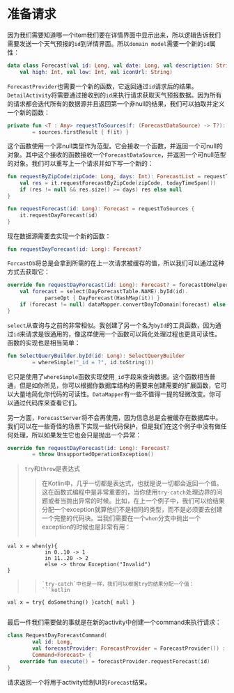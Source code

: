 # 准备请求

因为我们需要知道哪一个item我们要在详情界面中显示出来，所以逻辑告诉我们需要发送一个天气预报的`id`到详情界面。所以`domain model`需要一个新的`id`属性：

```kotlin
data class Forecast(val id: Long, val date: Long, val description: String,
    val high: Int, val low: Int, val iconUrl: String)
```

`ForecastProvider`也需要一个新的函数，它返回通过`id`请求后的结果。`DetailActivity`将需要通过接收到的`id`来执行请求获取天气预报数据。因为所有的请求都会迭代所有的数据源并且返回第一个非null的结果，我们可以抽取并定义一个新的函数：

```kotlin
private fun <T : Any> requestToSources(f: (ForecastDataSource) -> T?): T
        = sources.firstResult { f(it) }
```

这个函数使用一个非null类型作为范型。它会接收一个函数，并返回一个可null的对象。其中这个接收的函数接收一个`ForecastDataSource`，并返回一个可null范型的对象。我们可以重写上一个请求并如下写一个新的：

```kotlin
fun requestByZipCode(zipCode: Long, days: Int): ForecastList = requestToSources {
	val res = it.requestForecastByZipCode(zipCode, todayTimeSpan())
	if (res != null && res.size() >= days) res else null
}

fun requestForecast(id: Long): Forecast = requestToSources {
	it.requestDayForecast(id)
}
```

现在数据源需要去实现一个新的函数：

```kotlin
fun requestDayForecast(id: Long): Forecast?
```

`ForcastDb`将总是会拿到所需的在上一次请求被缓存的值，所以我们可以通过这种方式去获取它：

```kotlin
override fun requestDayForecast(id: Long): Forecast? = forecastDbHelper.use {
    val forecast = select(DayForecastTable.NAME).byId(id).
            parseOpt { DayForecast(HashMap(it)) }
    if (forecast != null) dataMapper.convertDayToDomain(forecast) else null
}
```

`select`从查询与之前的非常相似。我创建了另一个名为`byId`的工具函数，因为通过`id`来请求是很通用的，像这样使用一个函数可以简化处理过程也更具可读性。函数的实现也是相当简单：

```kotlin
fun SelectQueryBuilder.byId(id: Long): SelectQueryBuilder
        = whereSimple("_id = ?", id.toString())
```

它只是使用了`whereSimple`函数实现使用`_id`字段来查询数据。这个函数相当普通，但是如你所见，你可以根据你数据库结构的需要来创建需要的扩展函数，它可以大量地简化你代码的可读性。`DataMapper`有一些不值得一提的轻微改变。你可以通过代码库来查看它们。

另一方面，`ForecastServer`将不会再使用，因为信息总是会被缓存在数据库中。我们可以在一些奇怪的场景下实现一些代码保护，但是我们在这个例子中没有做任何处理，所以如果发生它也会只是抛出一个异常：

```kotlin
override fun requestDayForecast(id: Long): Forecast?
        = throw UnsupportedOperationException()
```

> `try`和`throw`是表达式
> > 在Kotlin中，几乎一切都是表达式，也就是说一切都会返回一个值。这在函数式编程中是非常重要的，当你使用`try-catch`处理边界的问题或者当抛出异常的时候。比如，在上一个例子中，我们可以给结果分配一个exception就算他们不是相同的类型，而不是必须要去创建一个完整的代码块。当我们需要在一个`when`分支中抛出一个exception的时候也是非常有用：
>>```kotlin
	val x = when(y){ 
				in 0..10 -> 1
                in 11..20 -> 2
                else -> throw Exception("Invalid")
	}
>>```
>> `try-catch`中也是一样，我们可以根据try的结果分配一个值：
>> ```kotlin
	val x = try{ doSomething() }catch{ null }
>> ```

最后一件我们需要做的事就是在新的activity中创建一个command来执行请求：

```kotlin
class RequestDayForecastCommand(
        val id: Long,
        val forecastProvider: ForecastProvider = ForecastProvider()) :
        Command<Forecast> {
    override fun execute() = forecastProvider.requestForecast(id)
}
```

请求返回一个将用于activity绘制UI的`Forecast`结果。